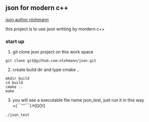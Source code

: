 ## json for modern c++

[json](https://github.com/nlohmann/json),[author nlohmann](https://github.com/nlohmann)

this project is to use json writting by mordern c++

### start up
1. git clone json project on this work space

```shell
git clone git@github.com:nlohmann/json.git
```

2. create build dir and type cmake ..

```shell
mkdir build 
cd build 
cmake ..
make 
```
3. you will see a executable file name json_test, just run it in this way <(￣︶￣)↗[GO!]

```shell
./json_test
```
